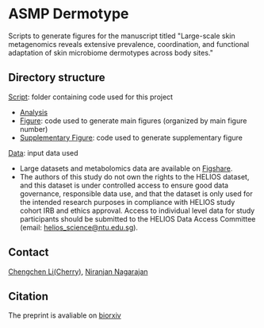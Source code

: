 # ASMP Dermotype
Scripts to generate figures for the manuscript titled "Large-scale skin metagenomics reveals extensive prevalence, coordination, and functional adaptation of skin microbiome dermotypes across body sites."


## Directory structure
[Script](./Script): folder containing code used for this project
  - [Analysis](Script/Analysis)
  - [Figure](Script/Figure): code used to generate main figures (organized by main figure number)
  - [Supplementary Figure](Script/Supplementary%20Figure): code used to generate supplementary figure 

[Data](./Data): input data used
  - Large datasets and metabolomics data are available on [Figshare](https://figshare.com/projects/ASMP_Dermotype/243932).
  - The authors of this study do not own the rights to the HELIOS dataset, and this dataset is under controlled access to ensure good data governance, responsible data use, and that the dataset is only used for the intended research purposes in compliance with HELIOS study cohort IRB and ethics approval. Access to individual level data for study participants should be submitted to the HELIOS Data Access Committee (email: helios_science@ntu.edu.sg).

## Contact 
[Chengchen Li(Cherry)](mailto:cherry_li@gis.a-star.edu.sg), [Niranjan Nagarajan](mailto:nagarajann@gis.a-star.edu.sg)

## Citation
The preprint is avaliable on [biorxiv](https://www.biorxiv.org/content/10.1101/2025.04.24.650393v1)
